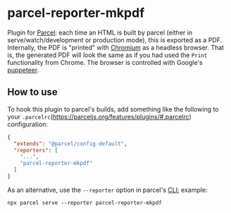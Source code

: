 # parcel-reporter-mkpdf

Plugin for [Parcel](https://parceljs.org): each time an HTML is built by parcel (either in serve/watch/development or production mode), this is exported as a PDF.
Internally, the PDF is "printed" with [Chromium](https://github.com/chromium/chromium) as a headless browser. That is, the generated PDF will look the same as if you had used the `Print` functionality from Chrome.
The browser is controlled with Google's [puppeteer](https://github.com/puppeteer/puppeteer).


## How to use

To hook this plugin to parcel's builds, add something like the following to your `.parcelrc`(https://parceljs.org/features/plugins/#.parcelrc) configuration:

```json
{
  "extends": "@parcel/config-default",
  "reporters": [
    "...",
    "parcel-reporter-mkpdf"
  ]
}
```

As an alternative, use the `--reporter` option in parcel's [CLI](https://parceljs.org/getting-started/migration/#cli); example:

```shell
npx parcel serve --reporter parcel-reporter-mkpdf
```
